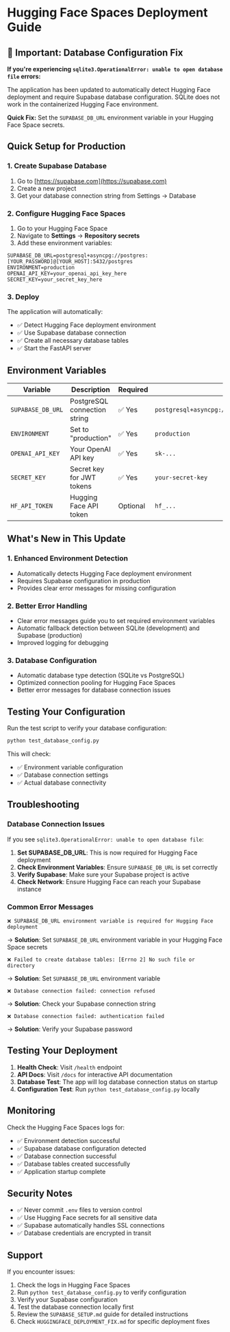 # Hugging Face Spaces Deployment Guide

## 🚨 Important: Database Configuration Fix

**If you're experiencing `sqlite3.OperationalError: unable to open database file` errors:**

The application has been updated to automatically detect Hugging Face deployment and require Supabase database configuration. SQLite does not work in the containerized Hugging Face environment.

**Quick Fix:** Set the `SUPABASE_DB_URL` environment variable in your Hugging Face Space secrets.

## Quick Setup for Production

### 1. Create Supabase Database

1. Go to [https://supabase.com](https://supabase.com)
2. Create a new project
3. Get your database connection string from Settings → Database

### 2. Configure Hugging Face Spaces

1. Go to your Hugging Face Space
2. Navigate to **Settings** → **Repository secrets**
3. Add these environment variables:

```
SUPABASE_DB_URL=postgresql+asyncpg://postgres:[YOUR_PASSWORD]@[YOUR_HOST]:5432/postgres
ENVIRONMENT=production
OPENAI_API_KEY=your_openai_api_key_here
SECRET_KEY=your_secret_key_here
```

### 3. Deploy

The application will automatically:
- ✅ Detect Hugging Face deployment environment
- ✅ Use Supabase database connection
- ✅ Create all necessary database tables
- ✅ Start the FastAPI server

## Environment Variables

| Variable | Description | Required | Example |
|----------|-------------|----------|---------|
| `SUPABASE_DB_URL` | PostgreSQL connection string | ✅ Yes | `postgresql+asyncpg://postgres:password@host:5432/postgres` |
| `ENVIRONMENT` | Set to "production" | ✅ Yes | `production` |
| `OPENAI_API_KEY` | Your OpenAI API key | ✅ Yes | `sk-...` |
| `SECRET_KEY` | Secret key for JWT tokens | ✅ Yes | `your-secret-key` |
| `HF_API_TOKEN` | Hugging Face API token | Optional | `hf_...` |

## What's New in This Update

### 1. Enhanced Environment Detection
- Automatically detects Hugging Face deployment environment
- Requires Supabase configuration in production
- Provides clear error messages for missing configuration

### 2. Better Error Handling
- Clear error messages guide you to set required environment variables
- Automatic fallback detection between SQLite (development) and Supabase (production)
- Improved logging for debugging

### 3. Database Configuration
- Automatic database type detection (SQLite vs PostgreSQL)
- Optimized connection pooling for Hugging Face Spaces
- Better error messages for database connection issues

## Testing Your Configuration

Run the test script to verify your database configuration:

```bash
python test_database_config.py
```

This will check:
- ✅ Environment variable configuration
- ✅ Database connection settings
- ✅ Actual database connectivity

## Troubleshooting

### Database Connection Issues

If you see `sqlite3.OperationalError: unable to open database file`:

1. **Set SUPABASE_DB_URL**: This is now required for Hugging Face deployment
2. **Check Environment Variables**: Ensure `SUPABASE_DB_URL` is set correctly
3. **Verify Supabase**: Make sure your Supabase project is active
4. **Check Network**: Ensure Hugging Face can reach your Supabase instance

### Common Error Messages

```
❌ SUPABASE_DB_URL environment variable is required for Hugging Face deployment
```
→ **Solution**: Set `SUPABASE_DB_URL` environment variable in your Hugging Face Space secrets

```
❌ Failed to create database tables: [Errno 2] No such file or directory
```
→ **Solution**: Set `SUPABASE_DB_URL` environment variable

```
❌ Database connection failed: connection refused
```
→ **Solution**: Check your Supabase connection string

```
❌ Database connection failed: authentication failed
```
→ **Solution**: Verify your Supabase password

## Testing Your Deployment

1. **Health Check**: Visit `/health` endpoint
2. **API Docs**: Visit `/docs` for interactive API documentation
3. **Database Test**: The app will log database connection status on startup
4. **Configuration Test**: Run `python test_database_config.py` locally

## Monitoring

Check the Hugging Face Spaces logs for:
- ✅ Environment detection successful
- ✅ Supabase database configuration detected
- ✅ Database connection successful
- ✅ Database tables created successfully
- ✅ Application startup complete

## Security Notes

- ✅ Never commit `.env` files to version control
- ✅ Use Hugging Face secrets for all sensitive data
- ✅ Supabase automatically handles SSL connections
- ✅ Database credentials are encrypted in transit

## Support

If you encounter issues:
1. Check the logs in Hugging Face Spaces
2. Run `python test_database_config.py` to verify configuration
3. Verify your Supabase configuration
4. Test the database connection locally first
5. Review the `SUPABASE_SETUP.md` guide for detailed instructions
6. Check `HUGGINGFACE_DEPLOYMENT_FIX.md` for specific deployment fixes 